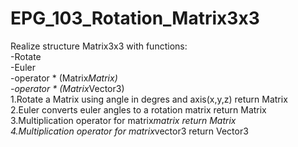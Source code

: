 # EPG_103_Rotation_Matrix3x3
Realize structure Matrix3x3 with functions: <br />
  -Rotate <br />
  -Euler <br />
  -operator * (Matrix*Matrix) <br />
  -operator * (Matrix*Vector3) <br />
1.Rotate a Matrix using angle in degres and axis(x,y,z) return Matrix <br /> 
2.Euler converts euler angles to a rotation matrix return Matrix <br />
3.Multiplication operator for matrix*matrix return Matrix <br />
4.Multiplication operator for matrix*vector3 return Vector3 <br />
